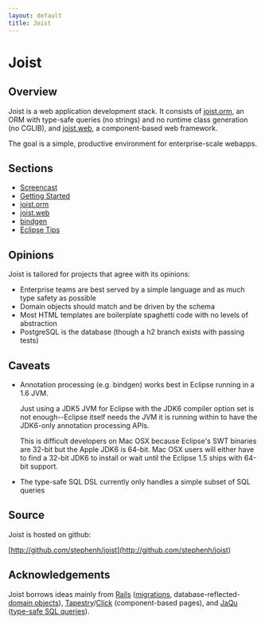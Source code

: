 ```yaml
---
layout: default
title: Joist
---
```


Joist
=====

Overview
--------

Joist is a web application development stack. It consists of [joist.orm](orm.html), an ORM with type-safe queries (no strings) and no runtime class generation (no CGLIB), and [joist.web](web.html), a component-based web framework.

The goal is a simple, productive environment for enterprise-scale webapps.

Sections
--------

* [Screencast](screencast.html)
* [Getting Started](gettingStarted.html)
* [joist.orm](orm.html)
* [joist.web](web.html)
* [bindgen](bindgen.html)
* [Eclipse Tips](eclipseTips.html)

Opinions
--------

Joist is tailored for projects that agree with its opinions:

* Enterprise teams are best served by a simple language and as much type safety as possible
* Domain objects should match and be driven by the schema
* Most HTML templates are boilerplate spaghetti code with no levels of abstraction
* PostgreSQL is the database (though a h2 branch exists with passing tests)

Caveats
-------

* Annotation processing (e.g. bindgen) works best in Eclipse running in a 1.6 JVM.

  Just using a JDK5 JVM for Eclipse with the JDK6 compiler option set is not enough--Eclipse itself needs the JVM it is running within to have the JDK6-only annotation processing APIs.

  This is difficult developers on Mac OSX because Eclipse's SWT binaries are 32-bit but the Apple JDK6 is 64-bit. Mac OSX users will either have to find a 32-bit JDK6 to install or wait until the Eclipse 1.5 ships with 64-bit support.

* The type-safe SQL DSL currently only handles a simple subset of SQL queries

Source
------

Joist is hosted on github:

[http://github.com/stephenh/joist](http://github.com/stephenh/joist)

Acknowledgements
----------------

Joist borrows ideas mainly from [Rails][1] ([migrations](ormMigrations.html), database-reflected-[domain objects](ormDomainObjects.html)), [Tapestry][2]/[Click][3] (component-based pages), and [JaQu][4] ([type-safe SQL queries](ormTypeSafeQueries.html)).

[1]: http://rubyonrails.org
[2]: http://tapestry.apache.org/
[3]: http://incubator.apache.org/click/
[4]: http://www.h2database.com/html/jaqu.html


